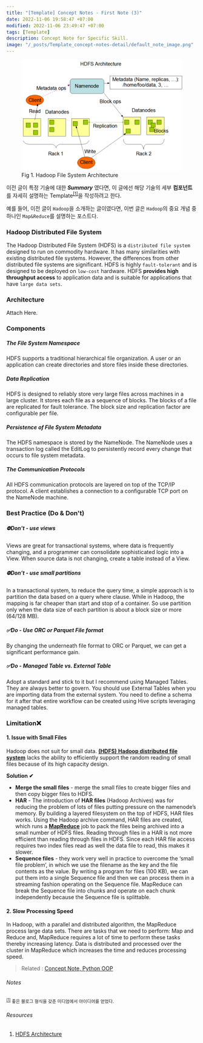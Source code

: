 ```yaml
---
title: "[Template] Concept Notes - First Note (3)"
date: 2022-11-06 19:58:47 +07:00
modified: 2022-11-06 23:49:47 +07:00
tags: [Template]
description: Concept Note for Specific Skill.
image: "/_posts/Template_concept-notes-detail/default_note_image.png"
---
```


<figure>
<img src="https://raw.githubusercontent.com/avoholo/avoholo.github.io/master/_posts/Template_concept-notes-detail/default_note_image.png" alt="default_note_image">
<figcaption>Fig 1. Hadoop File System Architecture</figcaption>
</figure>



이전 글이 특정 기술에 대한 ***Summary*** 였다면, 이 글에선 해당 기술의 세부 **컴포넌트**를 자세히 설명하는 Template<sup id="medium">[[1]](#medium-ref)</sup>을 작성하려고 한다. 

예를 들어, 이전 글이 `Hadoop`을 소개하는 글이였다면, 이번 글은 `Hadoop`의 중요 개념 중 하나인 `Map&Reduce`를 설명하는 포스트다. 



### Hadoop Distributed File System

The Hadoop Distributed File System (HDFS) is a `distributed file system` designed to run on commodity hardware. It has many similarities with existing distributed file systems. However, the differences from other distributed file systems are significant. HDFS is highly `fault-tolerant` and is designed to be deployed on `low-cost` hardware. HDFS **provides high throughput access** to application data and is suitable for applications that have `large data sets`. 



### Architecture

Attach Here.





### Components

##### The File System Namespace

HDFS supports a traditional hierarchical file organization. A user or an application can create directories and store files inside these directories.



##### Data Replication

HDFS is designed to reliably store very large files across machines in a large cluster. It stores each file as a sequence of blocks. The blocks of a file are replicated for fault tolerance. The block size and replication factor are configurable per file.



##### Persistence of File System Metadata

The HDFS namespace is stored by the NameNode. The NameNode uses a transaction log called the EditLog to persistently record every change that occurs to file system metadata.



##### The Communication Protocols

All HDFS communication protocols are layered on top of the TCP/IP protocol. A client establishes a connection to a configurable TCP port on the NameNode machine.



### Best Practice (Do & Don't)

##### &#9940;Don't - use views

Views are great for transactional systems, where data is frequently changing, and a programmer can consolidate sophisticated logic into a View. When source data is not changing, create a table instead of a View.



##### &#9940;Don't - use small partitions

In a transactional system, to reduce the query time, a simple approach is to partition the data based on a query where clause. While in Hadoop, the mapping is far cheaper than start and stop of a container. So use partition only when the data size of each partition is about a block size or more (64/128 MB).



##### &#9989;Do - Use ORC or Parquet File format

By changing the underneath file format to ORC or Parquet, we can get a significant performance gain.



##### &#9989;Do - Managed Table vs. External Table

Adopt a standard and stick to it but I recommend using Managed Tables. They are always better to govern. You should use External Tables when you are importing data from the external system. You need to define a schema for it after that entire workflow can be created using Hive scripts leveraging managed tables.



### Limitation&#10060;

#### 1. Issue with Small Files

Hadoop does not suit for small data. [**(HDFS)** **Hadoop distributed file system**](https://data-flair.training/blogs/comprehensive-hdfs-guide-introduction-architecture-data-read-write-tutorial/) lacks the ability to efficiently support the random reading of small files because of its high capacity design.

**Solution &#10004;** 

- **Merge the small files** - merge the small files to create bigger files and then copy bigger files to HDFS.
- **HAR** - The introduction of **HAR files** (Hadoop Archives) was for reducing the problem of lots of files putting pressure on the namenode’s memory. By building a layered filesystem on the top of HDFS, HAR files works. Using the Hadoop archive command, HAR files are created, which runs a **[MapReduce](https://data-flair.training/blogs/hadoop-mapreduce-introduction-tutorial-comprehensive-guide/)** job to pack the files being archived into a small number of HDFS files. Reading through files in a HAR is not more efficient than reading through files in HDFS. Since each HAR file access requires two index files read as well the data file to read, this makes it slower.
- **Sequence files** - they work very well in practice to overcome the ‘small file problem’, in which we use the filename as the key and the file contents as the value. By writing a program for files (100 KB), we can put them into a single Sequence file and then we can process them in a streaming fashion operating on the Sequence file. MapReduce can break the Sequence file into chunks and operate on each chunk independently because the Sequence file is splittable.

#### 2. Slow Processing Speed

In Hadoop, with a parallel and distributed algorithm, the MapReduce process large data sets. There are tasks that we need to perform: Map and Reduce and, MapReduce requires a lot of time to perform these tasks thereby increasing latency. Data is distributed and processed over the cluster in MapReduce which increases the time and reduces processing speed.







> Related :
> <a href="/concept-notes">Concept Note, </a> 
> <a href="/concept-notes">Python OOP</a> 




###### Notes
<small id="medium-ref"><sup>[[1]](#medium)</sup> 좋은 블로그 형식을 갖춘 미디엄에서 아이디어를 얻었다.</small>

###### Resources
1. [HDFS Architecture](https://hadoop.apache.org/docs/current/hadoop-project-dist/hadoop-hdfs/HdfsDesign.html)
